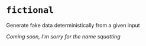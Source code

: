 # `fictional`

Generate fake data deterministically from a given input

_Coming soon, I'm sorry for the name squatting_
